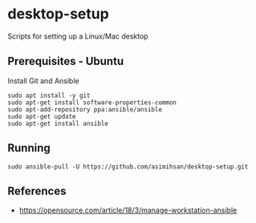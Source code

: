# desktop-setup
Scripts for setting up a Linux/Mac desktop

## Prerequisites - Ubuntu

Install Git and Ansible

```
sudo apt install -y git
sudo apt-get install software-properties-common
sudo apt-add-repository ppa:ansible/ansible
sudo apt-get update
sudo apt-get install ansible
```

## Running

```
sudo ansible-pull -U https://github.com/asimihsan/desktop-setup.git
```

## References

- https://opensource.com/article/18/3/manage-workstation-ansible